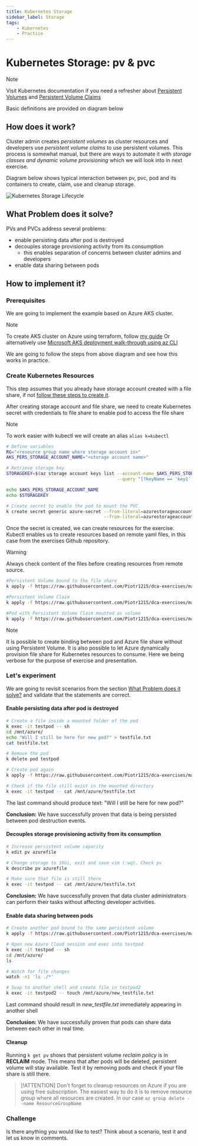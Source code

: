 ```yaml
---
title: Kubernetes Storage
sidebar_label: Storage
tags:
    - Kubernetes
    - Practice
---
```


# Kubernetes Storage: pv & pvc

> [!NOTE]
> Visit Kubernetes documentation if you need a refresher about [Persistent Volumes](https://kubernetes.io/docs/concepts/storage/persistent-volumes/) and [Persistent Volume Claims](https://kubernetes.io/docs/concepts/storage/persistent-volumes/#persistentvolumeclaims)
>
> Basic definitions are provided on diagram below

## How does it work?

Cluster admin creates *persistent volumes* as cluster resources and developers use *persistent volume claims* to use persistent volumes. This process is somewhat manual, but there are ways to automate it with *storage classes and dynamic volume provisioning* which we will look into in next exercise.

Diagram below shows typical interaction between pv, pvc, pod and its containers to create, claim, use and cleanup storage.

![Kubernetes Storage Lifecycle](http://www.plantuml.com/plantuml/proxy?cache=no&src=https://raw.githubusercontent.com/Piotr1215/dca-prep-kit/master/diagrams/k8s-storage-seq.puml&fmt=png)

## What Problem does it solve?

PVs and PVCs address several problems:

- enable persisting data after pod is destroyed
- decouples storage provisioning activity from its consumption
  - this enables separation of concerns between cluster admins and developers
- enable data sharing between pods

## How to implement it?

### Prerequisites

We are going to implement the example based on Azure AKS cluster.

> [!NOTE]
> To create AKS cluster on Azure using terraform, follow [my guide](https://piotrzan.medium.com/try-kubernetes-in-cloud-for-free-e5e431c507a7)
> Or alternatively use [Microsoft AKS deployment walk-through using az CLI](https://docs.microsoft.com/en-us/azure/aks/kubernetes-walkthrough)

We are going to follow the steps from above diagram and see how this works in practice.

### Create Kubernetes Resources

This step assumes that you already have storage account created with a file share, if not [follow these steps to create it](https://docs.microsoft.com/en-us/azure/aks/azure-files-volume#create-an-azure-file-share).

After creating storage account and file share, we need to create Kubernetes secret with credentials to file share to enable pod to access the file share

> [!NOTE]
> To work easier with kubectl we will create an alias `alias k=kubectl`

``` bash
# Define variables
RG="<resource group name where storage account is>"
AKS_PERS_STORAGE_ACCOUNT_NAME="<storage account name>"

# Retrieve storage key
STORAGEKEY=$(az storage account keys list --account-name $AKS_PERS_STORAGE_ACCOUNT_NAME --resource-group $RG \
                                          --query "[?keyName == 'key1'].value" -o tsv)

echo $AKS_PERS_STORAGE_ACCOUNT_NAME
echo $STORAGEKEY

# Create secret to enable the pod to mount the PVC
k create secret generic azure-secret --from-literal=azurestorageaccountname=$AKS_PERS_STORAGE_ACCOUNT_NAME \
                                     --from-literal=azurestorageaccountkey=$STORAGEKEY
```

Once the secret is created, we can create resources for the exercise. Kubectl enables us to create resources based on remote yaml files, in this case from the exercises Github repository.

> [!WARNING]
> Always check content of the files before creating resources from remote source.

``` bash
#Persistent Volume bound to the file share
k apply -f https://raw.githubusercontent.com/Piotr1215/dca-exercises/master/k8s/storage-pv-pvc/1-create-pv.yaml

#Persistent Volume Claim
k apply -f https://raw.githubusercontent.com/Piotr1215/dca-exercises/master/k8s/storage-pv-pvc/2-create-pvc.yaml

#Pod with Persistent Volume Claim mounted as volume
k apply -f https://raw.githubusercontent.com/Piotr1215/dca-exercises/master/k8s/storage-pv-pvc/3-create-pod.yaml

```

> [!NOTE]
> It is possible to create binding between pod and Azure file share without using Persistent Volume. It is also possible to let Azure dynamically provision file share for Kubernetes resources to consume. Here we being verbose for the purpose of exercise and presentation.

### Let's experiment

We are going to revisit scenarios from the section [What Problem does it solve?](#What-Problem-does-it-solve?) and validate that the statements are correct.

#### **Enable persisting data after pod is destroyed**

``` bash
# Create a file inside a mounted folder of the pod
k exec -it testpod -- sh
cd /mnt/azure/
echo "Will I still be here for new pod?" > testfile.txt
cat testfile.txt

# Remove the pod
k delete pod testpod

# Create pod again
k apply -f https://raw.githubusercontent.com/Piotr1215/dca-exercises/master/k8s/storage-pv-pvc/3-create-pod.yaml

# Check if the file still exist in the mounted directory
k exec -it testpod -- cat /mnt/azure/testfile.txt
```

The last command should produce text: "Will I still be here for new pod?"

**Conclusion:** We have successfully proven that data is being persisted between pod destruction events.

#### Decouples storage provisioning activity from its consumption

``` bash
# Increase persistent volume capacity
k edit pv azurefile

# Change storage to 10Gi, exit and save vim (:wq). Check pv
k describe pv azurefile

# Make sure that file is still there
k exec -it testpod -- cat /mnt/azure/testfile.txt
```

**Conclusion:** We have successfully proven that data cluster administrators can perform their tasks without affecting developer activities.

#### Enable data sharing between pods

``` bash
# Create another pod bound to the same persistent volume
k apply -f https://raw.githubusercontent.com/Piotr1215/dca-exercises/master/k8s/storage-pv-pvc/4-create-pod2.yaml

# Open new Azure Cloud session and exec into testpod
k exec -it testpod -- sh
cd /mnt/azure/
ls

# Watch for file changes
watch -n1 'ls ./*'

# Swap to another shell and create file in testpod2
k exec -it testpod2 -- touch /mnt/azure/new_testfile.txt
```

Last command should result in *new_testfile.txt* immediately appearing in another shell

**Conclusion:** We have successfully proven that pods can share data between each other in real time.

#### Cleanup

Running `k get pv` shows that persistent volume *reclaim policy* is in **RECLAIM** mode. This means that after pods will be deleted, persistent volume will stay available. Test it by removing pods and check if your file share is still there.

> [!ATTENTION]
> Don't forget to cleanup resources on Azure if you are using free subscription. The easiest way to do it is to remove resource group where all resources are created.
> In our case `az group delete --name ResourceGroupName`

### Challenge

Is there anything you would like to test? Think about a scenario, test it and let us know in comments.
